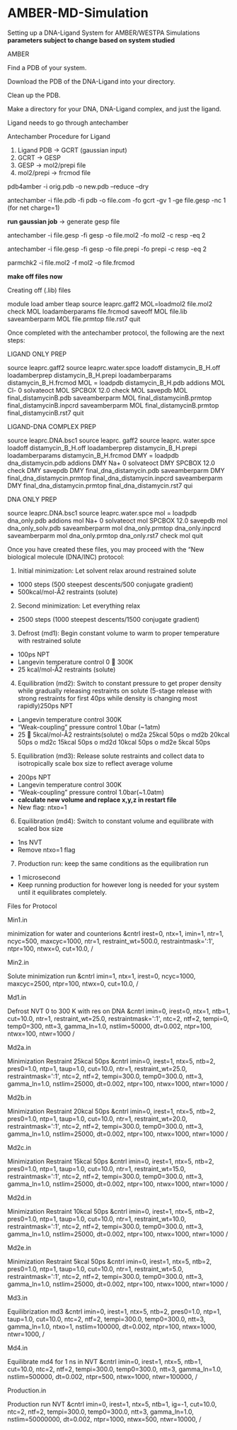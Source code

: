 # AMBER-MD-Simulation

Setting up a DNA-Ligand System for AMBER/WESTPA Simulations
**parameters subject to change based on system studied**

AMBER

Find a PDB of your system.

Download the PDB of the DNA-Ligand into your directory.

Clean up the PDB.

Make a directory for your DNA, DNA-Ligand complex, and just the ligand. 

Ligand needs to go through antechamber 

Antechamber Procedure for Ligand 

1.	Ligand PDB -> GCRT (gaussian input)
2.	GCRT -> GESP
3.	GESP -> mol2/prepi file
4.	mol2/prepi -> frcmod file


pdb4amber -i orig.pdb -o new.pdb –reduce –dry

antechamber -i file.pdb -fi pdb -o file.com -fo gcrt -gv 1 -ge file.gesp -nc 1 (for net charge=1)

**run gaussian job** -> generate gesp file

antechamber -i file.gesp -fi gesp -o file.mol2 -fo mol2 -c resp -eq 2

antechamber -i file.gesp -fi gesp -o file.prepi -fo prepi -c resp -eq 2 

parmchk2 -i file.mol2 -f mol2 -o file.frcmod

**make off files now**

Creating off (.lib) files

module load amber
tleap
source leaprc.gaff2
MOL=loadmol2 file.mol2
check MOL
loadamberparams file.frcmod
saveoff MOL file.lib
saveamberparm MOL file.prmtop file.rst7
quit


Once completed with the antechamber protocol, the following are the next steps:

LIGAND ONLY PREP

source leaprc.gaff2
source leaprc.water.spce
loadoff distamycin_B_H.off
loadamberprep distamycin_B_H.prepi
loadamberparams distamycin_B_H.frcmod
MOL = loadpdb distamycin_B_H.pdb
addions MOL Cl- 0
solvateoct MOL SPCBOX 12.0
check MOL
savepdb MOL final_distamycinB.pdb
saveamberparm MOL final_distamycinB.prmtop final_distamycinB.inpcrd
saveamberparm MOL final_distamycinB.prmtop final_distamycinB.rst7
quit


LIGAND-DNA COMPLEX PREP

source leaprc.DNA.bsc1
source leaprc. gaff2
source leaprc. water.spce
loadoff distamycin_B_H.off
loadamberprep distamycin_B_H.prepi
loadamberparams distamycin_B_H.frcmod
DMY = loadpdb dna_distamycin.pdb
addions DMY Na+ 0
solvateoct DMY SPCBOX 12.0
check DMY
savepdb DMY final_dna_distamycin.pdb
saveamberparm DMY final_dna_distamycin.prmtop final_dna_distamycin.inpcrd
saveamberparm DMY final_dna_distamycin.prmtop final_dna_distamycin.rst7
qui


DNA ONLY PREP

source leaprc.DNA.bsc1
source leaprc.water.spce
mol = loadpdb dna_only.pdb
addions mol Na+ 0
solvateoct mol SPCBOX 12.0
savepdb mol dna_only_solv.pdb
saveamberparm mol dna_only.prmtop dna_only.inpcrd
saveamberparm mol dna_only.prmtop dna_only.rst7
check mol 
quit


Once you have created these files, you may proceed with the “New biological molecule (DNA/INC) protocol:

1.	Initial minimization: Let solvent relax around restrained solute
-	1000 steps (500 steepest descents/500 conjugate gradient)
-	500kcal/mol-Å2 restraints (solute)
2.	Second minimization: Let everything relax 
-	2500 steps (1000 steepest descents/1500 conjugate gradient)
3.	Defrost (md1): Begin constant volume to warm to proper temperature with restrained solute
-	100ps NPT 
-	Langevin temperature control 0  300K
-	25 kcal/mol-Å2 restraints (solute)
4.	Equilibration (md2): Switch to constant pressure to get proper density while gradually releasing restraints on solute (5-stage release with strong restraints for first 40ps while density is changing most rapidly)250ps NPT
-	Langevin temperature control 300K
-	“Weak-coupling” pressure control 1.0bar (~1atm)
-	25  5kcal/mol-Å2 restraints(solute)
o	md2a 25kcal 50ps
o	md2b 20kcal 50ps
o	md2c 15kcal 50ps
o	md2d 10kcal 50ps
o	md2e 5kcal 50ps
5.	Equilibration (md3): Release solute restraints and collect data to isotropically scale box size to reflect average volume 
-	200ps NPT
-	Langevin temperature control 300K 
-	“Weak-coupling” pressure control 1.0bar(~1.0atm)
-	**calculate new volume and replace x,y,z in restart file**
-	New flag: ntxo=1 
6.	Equilibration (md4): Switch to constant volume and equilibrate with scaled box size 
-	1ns NVT
-	Remove ntxo=1 flag 
7.	Production run: keep the same conditions as the equilibration run
-	1 microsecond
-	Keep running production for however long is needed for your system until it equilibrates completely. 



Files for Protocol

Min1.in 

minimization for water and counterions
 &cntrl
  irest=0,
  ntx=1,
  imin=1,
  ntr=1,
  ncyc=500,
  maxcyc=1000,
  ntr=1,
  restraint_wt=500.0,
  restraintmask=':1',
  ntpr=100,
  ntwx=0,
  cut=10.0,
 /


Min2.in 

Solute minimization run
&cntrl
  imin=1,
  ntx=1,
  irest=0,
  ncyc=1000,
  maxcyc=2500,
  ntpr=100,
  ntwx=0,
  cut=10.0,
 /


Md1.in

Defrost NVT 0 to 300 K with res on DNA
 &cntrl
  imin=0,
  irest=0,
  ntx=1,
  ntb=1,
  cut=10.0,
  ntr=1,
  restraint_wt=25.0, restraintmask=':1',
  ntc=2,
  ntf=2,
  tempi=0, temp0=300,
  ntt=3, gamma_ln=1.0,
  nstlim=50000, dt=0.002,
  ntpr=100, ntwx=100, ntwr=1000
 /


Md2a.in

Minimization Restraint 25kcal 50ps
 &cntrl
  imin=0,
  irest=1,
  ntx=5,
  ntb=2,
  pres0=1.0,
  ntp=1,
  taup=1.0,
  cut=10.0,
  ntr=1, restraint_wt=25.0, restraintmask=':1',
  ntc=2, ntf=2,
  tempi=300.0, temp0=300.0,
  ntt=3,
  gamma_ln=1.0,
  nstlim=25000, dt=0.002,
  ntpr=100, ntwx=1000, ntwr=1000
 /


Md2b.in

Minimization Restraint 20kcal 50ps
 &cntrl
  imin=0,
  irest=1,
  ntx=5,
  ntb=2,
  pres0=1.0,
  ntp=1,
  taup=1.0,
  cut=10.0,
  ntr=1, restraint_wt=20.0, restraintmask=':1',
  ntc=2, ntf=2,
  tempi=300.0, temp0=300.0,
  ntt=3,
  gamma_ln=1.0,
  nstlim=25000, dt=0.002,
  ntpr=100, ntwx=1000, ntwr=1000
 /


Md2c.in

Minimization Restraint 15kcal 50ps
 &cntrl
  imin=0,
  irest=1,
  ntx=5,
  ntb=2,
  pres0=1.0,
  ntp=1,
  taup=1.0,
  cut=10.0,
  ntr=1, restraint_wt=15.0, restraintmask=':1',
  ntc=2, ntf=2,
  tempi=300.0, temp0=300.0,
  ntt=3,
  gamma_ln=1.0,
  nstlim=25000, dt=0.002,
  ntpr=100, ntwx=1000, ntwr=1000
 /


Md2d.in

Minimization Restraint 10kcal 50ps
 &cntrl
  imin=0,
  irest=1,
  ntx=5,
  ntb=2,
  pres0=1.0,
  ntp=1,
  taup=1.0,
  cut=10.0,
  ntr=1, restraint_wt=10.0, restraintmask=':1',
  ntc=2, ntf=2,
  tempi=300.0, temp0=300.0,
  ntt=3,
  gamma_ln=1.0,
  nstlim=25000, dt=0.002,
  ntpr=100, ntwx=1000, ntwr=1000
 /


Md2e.in

Minimization Restraint 5kcal 50ps
 &cntrl
  imin=0,
  irest=1,
  ntx=5,
  ntb=2,
  pres0=1.0,
  ntp=1,
  taup=1.0,
  cut=10.0,
  ntr=1, restraint_wt=5.0, restraintmask=':1',
  ntc=2, ntf=2,
  tempi=300.0, temp0=300.0,
  ntt=3,
  gamma_ln=1.0,
  nstlim=25000, dt=0.002,
  ntpr=100, ntwx=1000, ntwr=1000
 /


Md3.in

Equilibrization md3
 &cntrl
  imin=0,
  irest=1,
  ntx=5,
  ntb=2,
  pres0=1.0,
  ntp=1,
  taup=1.0,
  cut=10.0,
  ntc=2, ntf=2,
  tempi=300.0, temp0=300.0,
  ntt=3,
  gamma_ln=1.0,
  ntxo=1,
  nstlim=100000, dt=0.002,
  ntpr=100, ntwx=1000, ntwr=1000,
 /


Md4.in

Equilibrate md4 for 1 ns in NVT
 &cntrl
  imin=0,
  irest=1, ntx=5,
  ntb=1,
  cut=10.0,
  ntc=2, ntf=2,
  tempi=300.0, temp0=300.0,
  ntt=3, gamma_ln=1.0,
  nstlim=500000, dt=0.002,
  ntpr=500, ntwx=1000, ntwr=100000,
 /


Production.in

Production run NVT
 &cntrl
  imin=0,
  irest=1, ntx=5,
  ntb=1,
  ig=-1,
  cut=10.0,
  ntc=2, ntf=2,
  tempi=300.0, temp0=300.0,
  ntt=3, gamma_ln=1.0,
  nstlim=50000000, dt=0.002,
  ntpr=1000, ntwx=500, ntwr=10000,
 /

